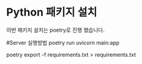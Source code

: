 # Python 패키지 설치

이번 패키지 설치는 poetry로 진행 했습니다.

#Server 실행방법
poetry run uvicorn main:app


poetry export -f requirements.txt > requirements.txt